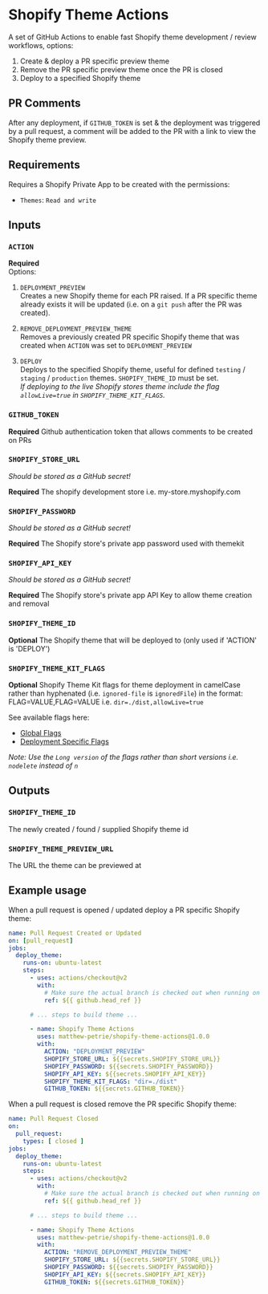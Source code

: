 # Shopify Theme Actions

A set of GitHub Actions to enable fast Shopify theme development / review workflows, options:

1. Create & deploy a PR specific preview theme
2. Remove the PR specific preview theme once the PR is closed
3. Deploy to a specified Shopify theme

## PR Comments

After any deployment, if `GITHUB_TOKEN` is set & the deployment was triggered by a pull request, a comment will be added to the PR with a link to view the Shopify theme preview.

## Requirements

Requires a Shopify Private App to be created with the permissions:

- `Themes`: `Read and write`

## Inputs

### `ACTION`

**Required**  
Options:

1. `DEPLOYMENT_PREVIEW`  
   Creates a new Shopify theme for each PR raised. If a PR specific theme already exists it will be updated (i.e. on a `git push` after the PR was created).

2. `REMOVE_DEPLOYMENT_PREVIEW_THEME`  
   Removes a previously created PR specific Shopify theme that was created when `ACTION` was set to `DEPLOYMENT_PREVIEW`

3. `DEPLOY`  
   Deploys to the specified Shopify theme, useful for defined `testing` / `staging` / `production` themes. `SHOPIFY_THEME_ID` must be set.  
   _If deploying to the live Shopify stores theme include the flag `allowLive=true` in `SHOPIFY_THEME_KIT_FLAGS`._

### `GITHUB_TOKEN`

**Required** Github authentication token that allows comments to be created on PRs

### `SHOPIFY_STORE_URL`

_Should be stored as a GitHub secret!_

**Required** The shopify development store i.e. my-store.myshopify.com

### `SHOPIFY_PASSWORD`

_Should be stored as a GitHub secret!_

**Required** The Shopify store's private app password used with themekit

### `SHOPIFY_API_KEY`

_Should be stored as a GitHub secret!_

**Required** The Shopify store's private app API Key to allow theme creation and removal

### `SHOPIFY_THEME_ID`

**Optional** The Shopify theme that will be deployed to (only used if 'ACTION' is 'DEPLOY')

### `SHOPIFY_THEME_KIT_FLAGS`

**Optional** Shopify Theme Kit flags for theme deployment in camelCase rather than hyphenated (i.e. `ignored-file` is `ignoredFile`) in the format: FLAG=VALUE,FLAG=VALUE i.e. `dir=./dist,allowLive=true`

See available flags here:

- [Global Flags](https://shopify.dev/tools/theme-kit/configuration-reference#command-line-flags)
- [Deployment Specific Flags](https://shopify.dev/tools/theme-kit/command-reference#deploy)

_Note: Use the `Long version` of the flags rather than short versions i.e. `nodelete` instead of `n`_

## Outputs

### `SHOPIFY_THEME_ID`

The newly created / found / supplied Shopify theme id

### `SHOPIFY_THEME_PREVIEW_URL`

The URL the theme can be previewed at

## Example usage

When a pull request is opened / updated deploy a PR specific Shopify theme:

```yaml
name: Pull Request Created or Updated
on: [pull_request]
jobs:
  deploy_theme:
    runs-on: ubuntu-latest
    steps:
      - uses: actions/checkout@v2
        with:
          # Make sure the actual branch is checked out when running on pull requests
          ref: ${{ github.head_ref }}

      # ... steps to build theme ...

      - name: Shopify Theme Actions
        uses: matthew-petrie/shopify-theme-actions@1.0.0
        with:
          ACTION: "DEPLOYMENT_PREVIEW"
          SHOPIFY_STORE_URL: ${{secrets.SHOPIFY_STORE_URL}}
          SHOPIFY_PASSWORD: ${{secrets.SHOPIFY_PASSWORD}}
          SHOPIFY_API_KEY: ${{secrets.SHOPIFY_API_KEY}}
          SHOPIFY_THEME_KIT_FLAGS: "dir=./dist"
          GITHUB_TOKEN: ${{secrets.GITHUB_TOKEN}}
```

When a pull request is closed remove the PR specific Shopify theme:

```yaml
name: Pull Request Closed
on:
  pull_request:
    types: [ closed ]
jobs:
  deploy_theme:
    runs-on: ubuntu-latest
    steps:
      - uses: actions/checkout@v2
        with:
          # Make sure the actual branch is checked out when running on pull requests
          ref: ${{ github.head_ref }}

      # ... steps to build theme ...

      - name: Shopify Theme Actions
        uses: matthew-petrie/shopify-theme-actions@1.0.0
        with:
          ACTION: "REMOVE_DEPLOYMENT_PREVIEW_THEME"
          SHOPIFY_STORE_URL: ${{secrets.SHOPIFY_STORE_URL}}
          SHOPIFY_PASSWORD: ${{secrets.SHOPIFY_PASSWORD}}
          SHOPIFY_API_KEY: ${{secrets.SHOPIFY_API_KEY}}
          GITHUB_TOKEN: ${{secrets.GITHUB_TOKEN}}
```
